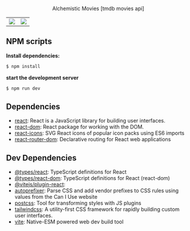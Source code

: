 <p align="center">Alchemistic Movies [tmdb movies api]

<table>
  <tr>
    <td valign="top"><img src="https://user-images.githubusercontent.com/88943961/181868401-110a7079-5d47-4a3d-bf6c-d51cfe00477d.png"/></td>
    <td valign="top"><img src="https://user-images.githubusercontent.com/88943961/181870236-df08ba33-a734-41d9-801f-de3292572d6a.png"/></td>
  </tr>
</table>

## NPM scripts

**Install dependencies:**
```sh
$ npm install
``` 

 **start the development server**
 ```sh
$ npm run dev
``` 


## Dependencies

- [react](https://ghub.io/react): React is a JavaScript library for building user interfaces.
- [react-dom](https://ghub.io/react-dom): React package for working with the DOM.
- [react-icons](https://ghub.io/react-icons): SVG React icons of popular icon packs using ES6 imports
- [react-router-dom](https://ghub.io/react-router-dom): Declarative routing for React web applications

## Dev Dependencies

- [@types/react](https://ghub.io/@types/react): TypeScript definitions for React
- [@types/react-dom](https://ghub.io/@types/react-dom): TypeScript definitions for React (react-dom)
- [@vitejs/plugin-react](https://ghub.io/@vitejs/plugin-react): 
- [autoprefixer](https://ghub.io/autoprefixer): Parse CSS and add vendor prefixes to CSS rules using values from the Can I Use website
- [postcss](https://ghub.io/postcss): Tool for transforming styles with JS plugins
- [tailwindcss](https://ghub.io/tailwindcss): A utility-first CSS framework for rapidly building custom user interfaces.
- [vite](https://ghub.io/vite): Native-ESM powered web dev build tool

